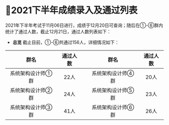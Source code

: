 ﻿# :clap:2021下半年成绩录入及通过列表

2021年下半年考试于11月06日进行，成绩于12月20日可查询；随后在①-⑥群内统计了通过人数，截止12月21日，通过人数列表如下： 

- **总览**
截止目前，①-⑥共通过156人，详细情况如下：

|        群名       | 通过人数 |   |        群名       | 通过人数 |
|:-----------------:|:--------:|---|:-----------------:|:--------:|
| 系统架构设计师①群 |   22人   |   | 系统架构设计师④群 |   20人   |
| 系统架构设计师②群 |   24人   |   | 系统架构设计师⑤群 |   23人   |
| 系统架构设计师③群 |   41人   |   | 系统架构设计师⑥群 |   26人   |


